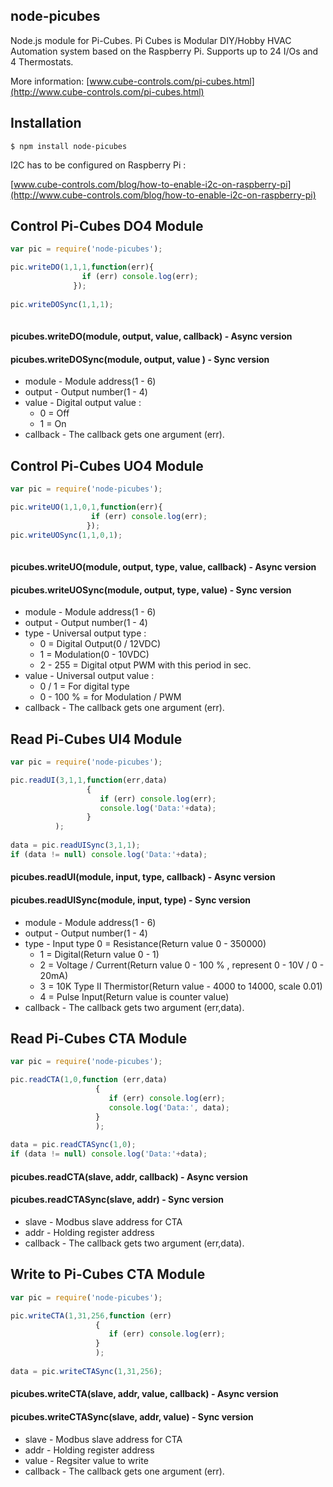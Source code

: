 ## node-picubes   

Node.js module for Pi-Cubes.
Pi Cubes is Modular DIY/Hobby HVAC Automation system based on the Raspberry Pi. 
Supports up to 24 I/Os and 4 Thermostats.

More information: [www.cube-controls.com/pi-cubes.html](http://www.cube-controls.com/pi-cubes.html)

## Installation

    $ npm install node-picubes

I2C has to be configured on Raspberry Pi :

[www.cube-controls.com/blog/how-to-enable-i2c-on-raspberry-pi](http://www.cube-controls.com/blog/how-to-enable-i2c-on-raspberry-pi)

## Control Pi-Cubes DO4 Module

```js
var pic = require('node-picubes');

pic.writeDO(1,1,1,function(err){
	            if (err) console.log(err);
   	          });
			  
pic.writeDOSync(1,1,1);			  
			  
```

#### picubes.writeDO(module, output, value, callback) - Async version
#### picubes.writeDOSync(module, output, value )      - Sync version

- module - Module address(1 - 6)
- output - Output number(1 - 4)
- value  - Digital output value :
  - 0 = Off
  - 1 = On
- callback - The callback gets one argument (err).

## Control Pi-Cubes UO4 Module

```js
var pic = require('node-picubes');

pic.writeUO(1,1,0,1,function(err){
	              if (err) console.log(err);
   	             });
pic.writeUOSync(1,1,0,1);					 
				 
```

#### picubes.writeUO(module, output, type, value, callback) - Async version
#### picubes.writeUOSync(module, output, type, value)       - Sync version

- module - Module address(1 - 6)
- output - Output number(1 - 4)
- type   - Universal output type :
  - 0 = Digital Output(0 / 12VDC)
  - 1 = Modulation(0 - 10VDC)
  - 2 - 255 = Digital otput PWM with this period in sec.
- value  - Universal output value :
  - 0 / 1 = For digital type
  - 0 - 100 % = for Modulation / PWM
- callback - The callback gets one argument (err).

## Read Pi-Cubes UI4 Module

```js
var pic = require('node-picubes');

pic.readUI(3,1,1,function(err,data)
                 {
	                if (err) console.log(err);
                    console.log('Data:'+data);
   	             }
          );
		  
data = pic.readUISync(3,1,1);
if (data != null) console.log('Data:'+data);		  
```

#### picubes.readUI(module, input, type, callback) - Async version
#### picubes.readUISync(module, input, type)       - Sync version

- module - Module address(1 - 6)
- output - Output number(1 - 4)
- type   - Input type
0 = Resistance(Return value 0 - 350000)
  - 1 = Digital(Return value 0 - 1)
  - 2 = Voltage / Current(Return value 0 - 100 % , represent 0 - 10V / 0 - 20mA)
  - 3 = 10K Type II Thermistor(Return value - 4000 to 14000, scale 0.01)
  - 4 = Pulse Input(Return value is counter value)
- callback - The callback gets two argument (err,data).


## Read Pi-Cubes CTA Module

```js
var pic = require('node-picubes');

pic.readCTA(1,0,function (err,data)
				   {
				      if (err) console.log(err);
				      console.log('Data:', data);
				   }
				   );
		  
data = pic.readCTASync(1,0);
if (data != null) console.log('Data:'+data);		  
```

#### picubes.readCTA(slave, addr, callback) - Async version
#### picubes.readCTASync(slave, addr)       - Sync version

- slave - Modbus slave address for CTA
- addr  - Holding register address
- callback - The callback gets two argument (err,data).


## Write to Pi-Cubes CTA Module

```js
var pic = require('node-picubes');

pic.writeCTA(1,31,256,function (err)
				   {
				      if (err) console.log(err);
				   }
				   );
		  
data = pic.writeCTASync(1,31,256);
```

#### picubes.writeCTA(slave, addr, value, callback) - Async version
#### picubes.writeCTASync(slave, addr, value)       - Sync version

- slave - Modbus slave address for CTA
- addr  - Holding register address
- value - Regsiter value to write
- callback - The callback gets one argument (err).

